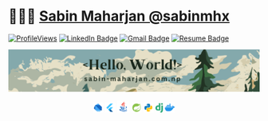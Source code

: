 # 👨🏻‍💻 [Sabin Maharjan @sabinmhx](http://www.sabin-maharjan.com.np)

[![ProfileViews](https://komarev.com/ghpvc/?username=sabinmhx&color=red&style=flat)](https://komarev.com/ghpvc/?username=sabinmhx)
[![LinkedIn Badge](https://img.shields.io/badge/-LinkedIn-blue?style=social&logo=Linkedin&logoColor=blue&link=https://www.linkedin.com/in/sabinmhx/)](https://www.linkedin.com/in/sabinmhx/)
[![Gmail Badge](https://img.shields.io/badge/-sabinm977@gmail.com-c14438?style=social&logo=Gmail&logoColor=red&link=mailto:sabinm977@gmail.com)](mailto:sabinm977@gmail.com)
[![Resume Badge](https://img.shields.io/badge/View_Resume-blue)](https://sabin-maharjan.com.np/assets/Sabin-Maharjan-Resume.pdf)

<p align="center"> <img src="assets/githubprofile.png" alt="sabinmhx" /> </p>

<p align="center">
  <img src="assets/dart.svg" height="4%" width="4%">
  <img src="assets/flutter.svg" height="4%" width="4%">
  <img src="assets/java.svg" height="5%" width="5%">
  <img src="assets/spring-boot.svg" height="4%" width="4%">
  <img src="assets/python.svg" height="4%" width="4%">
  <img src="assets/django.svg" height="3%" width="3%">
  <img src="assets/docker.svg" height="4%" width="4%">
</p>

<br>
